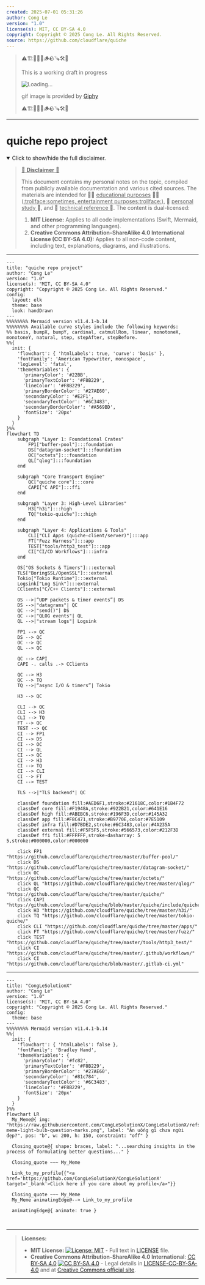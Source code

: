 ```yaml
---
created: 2025-07-01 05:31:26
author: Cong Le
version: "1.0"
license(s): MIT, CC BY-SA 4.0
copyright: Copyright © 2025 Cong Le. All Rights Reserved.
source: https://github.com/cloudflare/quiche
---
```



> ⚠️🏗️🚧🦺🧱🪵🪨🪚🛠️👷
> 
> This is a working draft in progress
> 
> ![Loading...](https://media2.giphy.com/media/v1.Y2lkPTc5MGI3NjExMXVjejV3dnVjc2o5MXd3eXBvcDR1cHlzbHQ1Z2R6YjY0ZHpmdjJ6OCZlcD12MV9pbnRlcm5hbF9naWZfYnlfaWQmY3Q9Zw/hL9q5k9dk9l0wGd4e0/giphy.gif)
>
> gif image is provided by [Giphy](https://giphy.com)
> 
> ⚠️🏗️🚧🦺🧱🪵🪨🪚🛠️👷


----




# quiche repo project
<details open>
<summary>Click to show/hide the full disclaimer.</summary>
   
> <ins>📢 **Disclaimer** 🚨</ins>
>
> This document contains my personal notes on the topic,
> compiled from publicly available documentation and various cited sources.
> The materials are intended for 👨‍🎓 <ins>educational purposes</ins> 👨‍🎓 (<ins>:trollface:sometimes, entertainment purposes:trollface:</ins>), 📖 <ins> personal study </ins> 📖, and 🔖 <ins> technical reference </ins> 🔖.
> The content is dual-licensed:
> 1. **MIT License:** Applies to all code implementations (Swift, Mermaid, and other programming languages).
> 2. **Creative Commons Attribution-ShareAlike 4.0 International License (CC BY-SA 4.0):** Applies to all non-code content, including text, explanations, diagrams, and illustrations.

</details>



---

```mermaid
---
title: "quiche repo project"
author: "Cong Le"
version: "1.0"
license(s): "MIT, CC BY-SA 4.0"
copyright: "Copyright © 2025 Cong Le. All Rights Reserved."
config:
  layout: elk
  theme: base
  look: handDrawn
---
%%%%%%%% Mermaid version v11.4.1-b.14
%%%%%%%% Available curve styles include the following keywords:
%% basis, bumpX, bumpY, cardinal, catmullRom, linear, monotoneX, monotoneY, natural, step, stepAfter, stepBefore.
%%{
  init: {
    'flowchart': { 'htmlLabels': true, 'curve': 'basis' },
    'fontFamily': 'American Typewriter, monospace',
    'logLevel': 'fatal',
    'themeVariables': {
      'primaryColor': '#22BB',
      'primaryTextColor': '#F8B229',
      'lineColor': '#F8B229',
      'primaryBorderColor': '#27AE60',
      'secondaryColor': '#E2F1',
      'secondaryTextColor': '#6C3483',
      'secondaryBorderColor': '#A569BD',
      'fontSize': '20px'
    }
  }
}%%
flowchart TD
    subgraph "Layer 1: Foundational Crates"
        FP1["buffer-pool"]:::foundation
        DS["datagram-socket"]:::foundation
        OC["octets"]:::foundation
        QL["qlog"]:::foundation
    end

    subgraph "Core Transport Engine"
        QC["quiche core"]:::core
        CAPI["C API"]:::ffi
    end

    subgraph "Layer 3: High-Level Libraries"
        H3["h3i"]:::high
        TQ["tokio-quiche"]:::high
    end

    subgraph "Layer 4: Applications & Tools"
        CLI["CLI Apps (quiche-client/server)"]:::app
        FT["Fuzz Harness"]:::app
        TEST["tools/http3_test"]:::app
        CI["CI/CD Workflows"]:::infra
    end

    OS["OS Sockets & Timers"]:::external
    TLS["BoringSSL/OpenSSL"]:::external
    Tokio["Tokio Runtime"]:::external
    Logsink["Log Sink"]:::external
    CClients["C/C++ Clients"]:::external

    OS -->|“UDP packets & timer events”| DS
    DS -->|"datagrams"| QC
    QC -->|"send()"| DS
    QC -->|"QLOG events"| QL
    QL -->|"stream logs"| Logsink

    FP1 --> QC
    DS --> QC
    OC --> QC
    QL --> QC

    QC --> CAPI
    CAPI -. calls .-> CClients

    QC --> H3
    QC --> TQ
    TQ -->|“async I/O & timers”| Tokio

    H3 --> QC

    CLI --> QC
    CLI --> H3
    CLI --> TQ
    FT --> QC
    TEST --> QC
    CI --> FP1
    CI --> DS
    CI --> OC
    CI --> QL
    CI --> QC
    CI --> H3
    CI --> TQ
    CI --> CLI
    CI --> FT
    CI --> TEST

    TLS -->|"TLS backend"| QC

    classDef foundation fill:#AED6F1,stroke:#21618C,color:#1B4F72
    classDef core fill:#F1948A,stroke:#922B21,color:#641E16
    classDef high fill:#ABEBC6,stroke:#196F3D,color:#145A32
    classDef app fill:#F8C471,stroke:#B9770E,color:#7E5109
    classDef infra fill:#D7BDE2,stroke:#6C3483,color:#4A235A
    classDef external fill:#F5F5F5,stroke:#566573,color:#212F3D
    classDef ffi fill:#FFFFFF,stroke-dasharray: 5 5,stroke:#000000,color:#000000

    click FP1 "https://github.com/cloudflare/quiche/tree/master/buffer-pool/"
    click DS "https://github.com/cloudflare/quiche/tree/master/datagram-socket/"
    click OC "https://github.com/cloudflare/quiche/tree/master/octets/"
    click QL "https://github.com/cloudflare/quiche/tree/master/qlog/"
    click QC "https://github.com/cloudflare/quiche/tree/master/quiche/"
    click CAPI "https://github.com/cloudflare/quiche/blob/master/quiche/include/quiche.h"
    click H3 "https://github.com/cloudflare/quiche/tree/master/h3i/"
    click TQ "https://github.com/cloudflare/quiche/tree/master/tokio-quiche/"
    click CLI "https://github.com/cloudflare/quiche/tree/master/apps/"
    click FT "https://github.com/cloudflare/quiche/tree/master/fuzz/"
    click TEST "https://github.com/cloudflare/quiche/tree/master/tools/http3_test/"
    click CI "https://github.com/cloudflare/quiche/tree/master/.github/workflows/"
    click CI "https://github.com/cloudflare/quiche/blob/master/.gitlab-ci.yml"

```

----

<!-- 
```mermaid
%% Current Mermaid version
info
```  -->


```mermaid
---
title: "CongLeSolutionX"
author: "Cong Le"
version: "1.0"
license(s): "MIT, CC BY-SA 4.0"
copyright: "Copyright © 2025 Cong Le. All Rights Reserved."
config:
  theme: base
---
%%%%%%%% Mermaid version v11.4.1-b.14
%%{
  init: {
    'flowchart': { 'htmlLabels': false },
    'fontFamily': 'Bradley Hand',
    'themeVariables': {
      'primaryColor': '#fc82',
      'primaryTextColor': '#F8B229',
      'primaryBorderColor': '#27AE60',
      'secondaryColor': '#81c784',
      'secondaryTextColor': '#6C3483',
      'lineColor': '#F8B229',
      'fontSize': '20px'
    }
  }
}%%
flowchart LR
  My_Meme@{ img: "https://raw.githubusercontent.com/CongLeSolutionX/CongLeSolutionX/refs/heads/main/assets/images/My-meme-light-bulb-question-marks.png", label: "Ăn uống gì chưa ngừi đẹp?", pos: "b", w: 200, h: 150, constraint: "off" }

  Closing_quote@{ shape: braces, label: "...searching insights in the process of formulating better questions..." }
 
  Closing_quote ~~~ My_Meme
    
  Link_to_my_profile{{"<a href='https://github.com/CongLeSolutionX/CongLeSolutionX' target='_blank'>Click here if you care about my profile</a>"}}

  Closing_quote ~~~ My_Meme
  My_Meme animatingEdge@--> Link_to_my_profile
  
  animatingEdge@{ animate: true }



```

---
>**Licenses:**
>
>- **MIT License:**  [![License: MIT](https://img.shields.io/badge/License-MIT-yellow.svg)](LICENSE) - Full text in [LICENSE](LICENSE) file.
>- **Creative Commons Attribution-ShareAlike 4.0 International**: [CC BY-SA 4.0](https://creativecommons.org/licenses/by-sa/4.0/) [![CC BY-SA 4.0](https://licensebuttons.net/l/by-sa/4.0/88x31.png)](https://creativecommons.org/licenses/by-sa/4.0/) - Legal details in [LICENSE-CC-BY-SA-4.0](THE_PAST/LICENSE-CC-BY-SA-4.0) and at [Creative Commons official site](https://creativecommons.org/licenses/by-sa/4.0/).
>
---